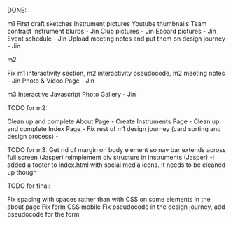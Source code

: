 DONE:

m1
First draft sketches
Instrument pictures
Youtube thumbnails
Team contract
Instrument blurbs - Jin
Club pictures - Jin
Eboard pictures - Jin
Event schedule - Jin
Upload meeting notes and put them on design journey - Jin

m2

Fix m1 interactivity section, m2 interactivity pseudocode, m2 meeting notes - Jin
Photo & Video Page - Jin

m3
Interactive Javascript Photo Gallery - Jin

TODO for m2:


Clean up and complete About Page -
Create Instruments Page -
Clean up and complete Index Page -
Fix rest of m1 design journey (card sorting and design process) -

TODO for m3:
Get rid of margin on body element so nav bar extends across full screen (Jasper)
reimplement div structure in instruments (Jasper)
-I added a footer to index.html with social media icons. It needs to be cleaned up though

TODO for final:

Fix spacing with spaces rather than with CSS on some elements in the about page
Fix form CSS mobile
Fix pseudocode in the design journey, add pseudocode for the form
